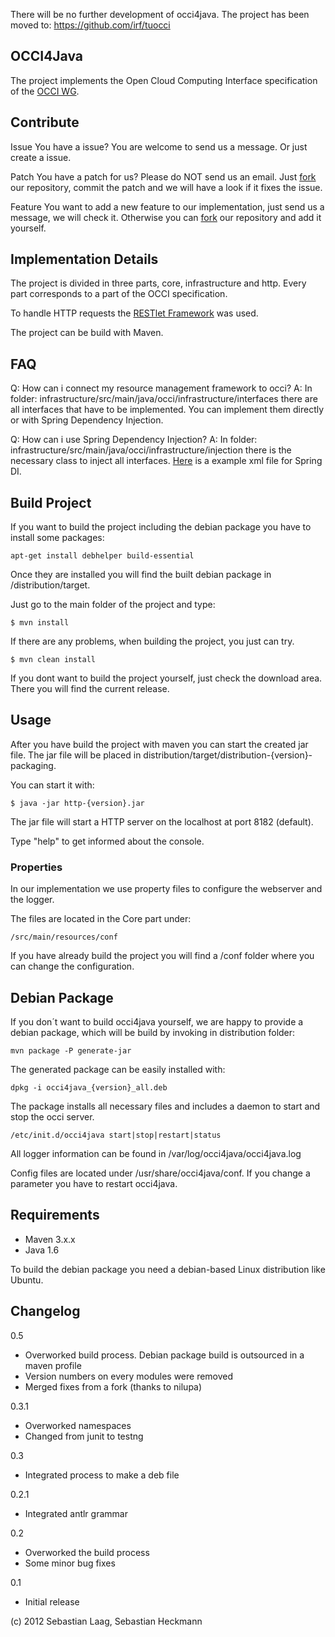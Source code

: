 There will be no further development of occi4java. The project has been moved to:
https://github.com/irf/tuocci








OCCI4Java
---------

The project implements the Open Cloud Computing Interface specification of the [OCCI WG](http://www.occi-wg.org).

Contribute
----------

Issue
You have a issue? You are welcome to send us a message. Or just create a issue.

Patch
You have a patch for us? Please do NOT send us an email. Just [fork](http://help.github.com/fork-a-repo/) our repository, commit the patch and we will have a look if it fixes the issue.

Feature
You want to add a new feature to our implementation, just send us a message, we will check it. Otherwise you can [fork](http://help.github.com/fork-a-repo/) our repository and add it yourself.

Implementation Details
----------------------

The project is divided in three parts, core, infrastructure and http. Every part corresponds to a part of the OCCI specification.

To handle HTTP requests the [RESTlet Framework](http://www.restlet.org) was used.

The project can be build with Maven.


FAQ
---

Q: How can i connect my resource management framework to occi?
A: In folder: infrastructure/src/main/java/occi/infrastructure/interfaces there are all interfaces that have to be implemented. You can implement them directly or with Spring Dependency Injection.

Q: How can i use Spring Dependency Injection?
A: In folder: infrastructure/src/main/java/occi/infrastructure/injection there is the necessary class to inject all interfaces.
[Here](https://github.com/occi4java/libvirt4occi/blob/master/src/main/resources/beans.xml) is a example xml file for Spring DI.

Build Project
-------------

If you want to build the project including the debian package you have to install some packages:

    apt-get install debhelper build-essential

Once they are installed you will find the built debian package in /distribution/target.


Just go to the main folder of the project and type:
    
    $ mvn install

If there are any problems, when building the project, you just can try.

    $ mvn clean install

If you dont want to build the project yourself, just check the download area. There you will find the current release.


Usage
-----

After you have build the project with maven you can start the created jar file. The jar file will be placed in distribution/target/distribution-{version}-packaging.

You can start it with:

    $ java -jar http-{version}.jar

The jar file will start a HTTP server on the localhost at port 8182 (default).

Type "help" to get informed about the console.

### Properties

In our implementation we use property files to configure the webserver and the logger.

The files are located in the Core part under:

    /src/main/resources/conf

If you have already build the project you will find a /conf folder where you can change the configuration.

Debian Package
--------------

If you don´t want to build occi4java yourself, we are happy to provide a debian package, which will be build by invoking in distribution folder:

    mvn package -P generate-jar

The generated package can be easily installed with:

    dpkg -i occi4java_{version}_all.deb

The package installs all necessary files and includes a daemon to start and stop the occi server.

    /etc/init.d/occi4java start|stop|restart|status

All logger information can be found in /var/log/occi4java/occi4java.log

Config files are located under /usr/share/occi4java/conf. If you change a parameter you have to restart occi4java.

Requirements
------------

* Maven 3.x.x
* Java 1.6

To build the debian package you need a debian-based Linux distribution like Ubuntu.


Changelog
---------

0.5

  * Overworked build process. Debian package build is outsourced in a maven profile
  * Version numbers on every modules were removed
  * Merged fixes from a fork (thanks to nilupa)

0.3.1

  * Overworked namespaces
  * Changed from junit to testng

0.3

  * Integrated process to make a deb file

0.2.1

  * Integrated antlr grammar

0.2

  * Overworked the build process
  * Some minor bug fixes
  
0.1

  * Initial release

(c) 2012 Sebastian Laag, Sebastian Heckmann

